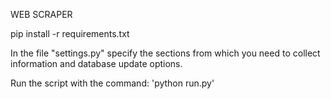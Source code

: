WEB SCRAPER

pip install -r requirements.txt

In the file "settings.py" specify the sections from which you need to collect information and database update options.

Run the script with the command: 'python run.py'


